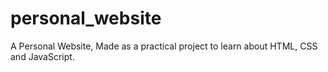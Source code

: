# personal_website
A Personal Website, Made as a practical project to learn about HTML, CSS and JavaScript.
